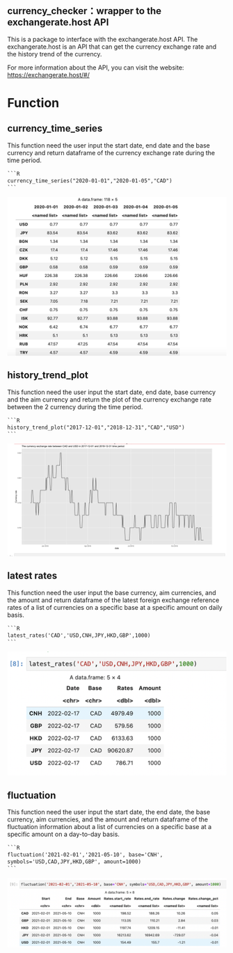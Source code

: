 ## currency_checker：wrapper to the exchangerate.host API

This is a package to interface with the exchangerate.host API. The exchangerate.host is an API that can get the currency exchange rate and the history trend of the currency. 

For more information about the API, you can visit the website: https://exchangerate.host/#/

# Function

## currency_time_series

This function need the user input the start date, end date and the base currency and return dataframe of the currency exchange rate during the time period. 

    ```R
    currency_time_series("2020-01-01","2020-01-05","CAD")
    ```
    
![Output Picture](picture/currency_time_series.jpg)

## history_trend_plot

This function need the user input the start date, end date, base currency and the aim currency and return the plot of the currency exchange rate between the 2 currency during the time period.

    ```R
    history_trend_plot("2017-12-01","2018-12-31","CAD","USD")
    ```
    
    
![Output Picture](picture/history_trend_plot.jpg)

## latest rates

This function need the user input the base currency, aim currencies, and the amount and return dataframe of the latest foreign exchange reference rates of a list of currencies on a specific base at a specific amount on daily basis. 

    ```R
    latest_rates('CAD','USD,CNH,JPY,HKD,GBP',1000)
    ```
    
    
![Output Picture](picture/latest_rates_output.png)

## fluctuation

This function need the user input the start date, the end date, the base currency, aim currencies, and the amount and return dataframe of the fluctuation information about a list of currencies on a specific base at a specific amount on a day-to-day basis. 

    ```R
    fluctuation('2021-02-01','2021-05-10', base='CNH', symbols='USD,CAD,JPY,HKD,GBP', amount=1000)
    ```
    
    
![Output Picture](picture/fluctuation_output.png)












